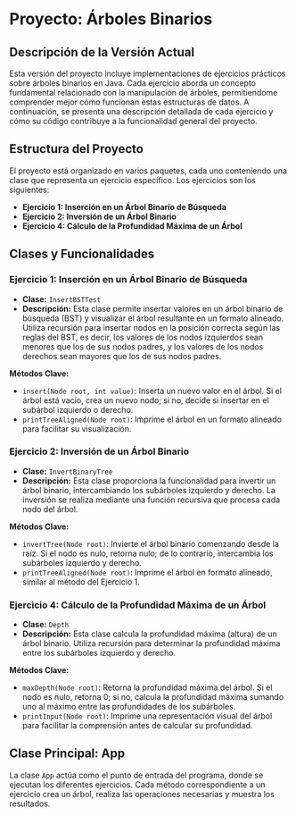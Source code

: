 # Proyecto: Árboles Binarios

## Descripción de la Versión Actual

Esta versión del proyecto incluye implementaciones de ejercicios prácticos sobre árboles binarios en Java. Cada ejercicio aborda un concepto fundamental relacionado con la manipulación de árboles, permitiendome comprender mejor cómo funcionan estas estructuras de datos. A continuación, se presenta una descripción detallada de cada ejercicio y cómo su código contribuye a la funcionalidad general del proyecto.

## Estructura del Proyecto

El proyecto está organizado en varios paquetes, cada uno conteniendo una clase que representa un ejercicio específico. Los ejercicios son los siguientes:

- **Ejercicio 1: Inserción en un Árbol Binario de Búsqueda**
- **Ejercicio 2: Inversión de un Árbol Binario**
- **Ejercicio 4: Cálculo de la Profundidad Máxima de un Árbol**

## Clases y Funcionalidades

### Ejercicio 1: Inserción en un Árbol Binario de Búsqueda

- **Clase:** `InsertBSTTest`
- **Descripción:** Esta clase permite insertar valores en un árbol binario de búsqueda (BST) y visualizar el árbol resultante en un formato alineado. Utiliza recursión para insertar nodos en la posición correcta según las reglas del BST, es decir, los valores de los nodos izquierdos sean menores que los de sus nodos padres, y los valores de los nodos derechos sean mayores que los de sus nodos padres.

**Métodos Clave:**
- `insert(Node root, int value)`: Inserta un nuevo valor en el árbol. Si el árbol está vacío, crea un nuevo nodo; si no, decide si insertar en el subárbol izquierdo o derecho.
- `printTreeAligned(Node root)`: Imprime el árbol en un formato alineado para facilitar su visualización.
  
### Ejercicio 2: Inversión de un Árbol Binario

- **Clase:** `InvertBinaryTree`
- **Descripción:** Esta clase proporciona la funcionalidad para invertir un árbol binario, intercambiando los subárboles izquierdo y derecho. La inversión se realiza mediante una función recursiva que procesa cada nodo del árbol.

**Métodos Clave:**
- `invertTree(Node root)`: Invierte el árbol binario comenzando desde la raíz. Si el nodo es nulo, retorna nulo; de lo contrario, intercambia los subárboles izquierdo y derecho.
- `printTreeAligned(Node root)`: Imprime el árbol en formato alineado, similar al método del Ejercicio 1.

### Ejercicio 4: Cálculo de la Profundidad Máxima de un Árbol

- **Clase:** `Depth`
- **Descripción:** Esta clase calcula la profundidad máxima (altura) de un árbol binario. Utiliza recursión para determinar la profundidad máxima entre los subárboles izquierdo y derecho.

**Métodos Clave:**
- `maxDepth(Node root)`: Retorna la profundidad máxima del árbol. Si el nodo es nulo, retorna 0; si no, calcula la profundidad máxima sumando uno al máximo entre las profundidades de los subárboles.
- `printInput(Node root)`: Imprime una representación visual del árbol para facilitar la comprensión antes de calcular su profundidad.

## Clase Principal: App

La clase `App` actúa como el punto de entrada del programa, donde se ejecutan los diferentes ejercicios. Cada método correspondiente a un ejercicio crea un árbol, realiza las operaciones necesarias y muestra los resultados.

